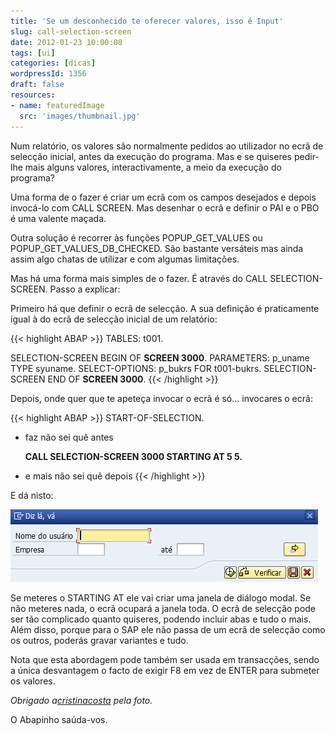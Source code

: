 ```yaml
---
title: 'Se um desconhecido te oferecer valores, isso é Input'
slug: call-selection-screen
date: 2012-01-23 10:00:08
tags: [ui]
categories: [dicas]
wordpressId: 1356
draft: false
resources:
- name: featuredImage
  src: 'images/thumbnail.jpg'
---
```

Num relatório, os valores são normalmente pedidos ao utilizador no ecrã de selecção inicial, antes da execução do programa. Mas e se quiseres pedir-lhe mais alguns valores, interactivamente, a meio da execução do programa?

Uma forma de o fazer é criar um ecrã com os campos desejados e depois invocá-lo com CALL SCREEN. Mas desenhar o ecrã e definir o PAI e o PBO é uma valente maçada.

Outra solução é recorrer às funções POPUP_GET_VALUES ou POPUP_GET_VALUES_DB_CHECKED. São bastante versáteis mas ainda assim algo chatas de utilizar e com algumas limitações.

Mas há uma forma mais simples de o fazer. É através do CALL SELECTION-SCREEN. Passo a explicar:

Primeiro há que definir o ecrã de selecção. A sua definição é praticamente igual à do ecrã de selecção inicial de um relatório:


{{< highlight ABAP >}}
TABLES: t001.

SELECTION-SCREEN BEGIN OF <b>SCREEN 3000</b>.
PARAMETERS: p_uname TYPE syuname.
SELECT-OPTIONS: p_bukrs FOR t001-bukrs.
SELECTION-SCREEN END OF <b>SCREEN 3000</b>.
{{< /highlight >}}

Depois, onde quer que te apeteça invocar o ecrã é só... invocares o ecrã:


{{< highlight ABAP >}}
START-OF-SELECTION.

* faz não sei quê antes

  <b>CALL SELECTION-SCREEN 3000 STARTING AT 5 5.</b>

* e mais não sei quê depois
{{< /highlight >}}

E dá nisto:

![CALL SELECTION-SCREEN][1]

Se meteres o STARTING AT ele vai criar uma janela de diálogo modal. Se não meteres nada, o ecrã ocupará a janela toda. O ecrã de selecção pode ser tão complicado quanto quiseres, podendo incluir abas e tudo o mais. Além disso, porque para o SAP ele não passa de um ecrã de selecção como os outros, poderás gravar variantes e tudo.

Nota que esta abordagem pode também ser usada em transacções, sendo a única desvantagem o facto de exigir F8 em vez de ENTER para submeter os valores.

_Obrigado a[cristinacosta][2] pela foto._

O Abapinho saúda-vos.

   [1]: images/call-selection-screen.png (CALL SELECTION-SCREEN)
   [2]: https://www.flickr.com/photos/cristinacosta/
